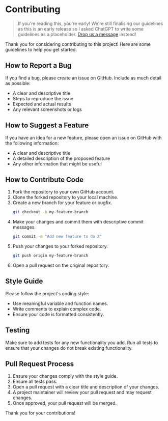 # Contributing 
> If you're reading this, you're early! We're still finalising our guidelines as this is an early release so I asked ChatGPT to write some guidelines as a placeholder. [Drop us a message](https://discord.gg/jG4UWCUh) instead!
>

Thank you for considering contributing to this project! Here are some guidelines to help you get started.


## How to Report a Bug

If you find a bug, please create an issue on GitHub. Include as much detail as possible:
- A clear and descriptive title
- Steps to reproduce the issue
- Expected and actual results
- Any relevant screenshots or logs

## How to Suggest a Feature

If you have an idea for a new feature, please open an issue on GitHub with the following information:
- A clear and descriptive title
- A detailed description of the proposed feature
- Any other information that might be useful

## How to Contribute Code

1. Fork the repository to your own GitHub account.
2. Clone the forked repository to your local machine.
3. Create a new branch for your feature or bugfix.
   ```sh
   git checkout -b my-feature-branch
   ```
4. Make your changes and commit them with descriptive commit messages.
   ```sh
   git commit -m "Add new feature to do X"
   ```
5. Push your changes to your forked repository.
   ```sh
   git push origin my-feature-branch
   ```
6. Open a pull request on the original repository.

## Style Guide

Please follow the project's coding style:
- Use meaningful variable and function names.
- Write comments to explain complex code.
- Ensure your code is formatted consistently.

## Testing

Make sure to add tests for any new functionality you add. Run all tests to ensure that your changes do not break existing functionality.

## Pull Request Process

1. Ensure your changes comply with the style guide.
2. Ensure all tests pass.
3. Open a pull request with a clear title and description of your changes.
4. A project maintainer will review your pull request and may request changes.
5. Once approved, your pull request will be merged.

Thank you for your contributions!